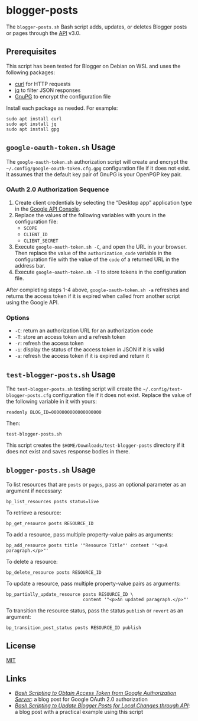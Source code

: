 # blogger-posts #

<!-- Bash script that adds, updates, or deletes Blogger post or page through
API -->

The `blogger-posts.sh` Bash script adds, updates, or deletes Blogger posts or
pages through the [API](https://developers.google.com/blogger) v3.0.

## Prerequisites ##

This script has been tested for Blogger on Debian on WSL and uses the following
packages:

  * [curl](https://curl.se/) for HTTP requests
  * [jq](https://stedolan.github.io/jq/) to filter JSON responses
  * [GnuPG](https://gnupg.org/index.html) to encrypt the configuration file

Install each package as needed.  For example:

``` shell
sudo apt install curl
sudo apt install jq
sudo apt install gpg
```

## `google-oauth-token.sh` Usage ##

The `google-oauth-token.sh` authorization script will create and encrypt the
`~/.config/google-oauth-token.cfg.gpg` configuration file if it does not exist.
It assumes that the default key pair of GnuPG is your OpenPGP key pair.

### OAuth 2.0 Authorization Sequence ###

 1. Create client credentials by selecting the “Desktop app” application type
    in the [Google API Console](https://console.developers.google.com/).
 2. Replace the values of the following variables with yours in the
    configuration file:
    * `SCOPE`
    * `CLIENT_ID`
    * `CLIENT_SECRET`
 3. Execute `google-oauth-token.sh -C`, and open the URL in your browser.  Then
    replace the value of the `authorization_code` variable in the configuration
    file with the value of the `code` of a returned URL in the address bar.
 4. Execute `google-oauth-token.sh -T` to store tokens in the configuration
    file.

After completing steps 1-4 above, `google-oauth-token.sh -a` refreshes and
returns the access token if it is expired when called from another script using
the Google API.

### Options ###

  * `-C`: return an authorization URL for an authorization code
  * `-T`: store an access token and a refresh token
  * `-r`: refresh the access token
  * `-i`: display the status of the access token in JSON if it is valid
  * `-a`: refresh the access token if it is expired and return it

## `test-blogger-posts.sh` Usage ##

The `test-blogger-posts.sh` testing script will create the
`~/.config/test-blogger-posts.cfg` configuration file if it does not exist.
Replace the value of the following variable in it with yours:

``` shell
readonly BLOG_ID=0000000000000000000
```

Then:

``` shell
test-blogger-posts.sh
```

This script creates the `$HOME/Downloads/test-blogger-posts` directory if it
does not exist and saves response bodies in there.

## `blogger-posts.sh` Usage ##

To list resources that are `posts` or `pages`, pass an optional parameter as an
argument if necessary:

``` shell
bp_list_resources posts status=live
```

To retrieve a resource:

``` shell
bp_get_resource posts RESOURCE_ID
```

To add a resource, pass multiple property-value pairs as arguments:

``` shell
bp_add_resource posts title '"Resource Title"' content '"<p>A paragraph.</p>"'
```

To delete a resource:

``` shell
bp_delete_resource posts RESOURCE_ID
```

To update a resource, pass multiple property-value pairs as arguments:

``` shell
bp_partially_update_resource posts RESOURCE_ID \
                             content '"<p>An updated paragraph.</p>"'
```

To transition the resource status, pass the status `publish` or
`revert` as an argument:

``` shell
bp_transition_post_status posts RESOURCE_ID publish
```

## License ##

[MIT](LICENSE.md)

## Links ##

  * [*Bash Scripting to Obtain Access Token from Google Authorization
    Server*](https://carmine560.blogspot.com/2021/04/bash-scripting-to-obtain-access-token.html):
    a blog post for Google OAuth 2.0 authorization
  * [*Bash Scripting to Update Blogger Posts for Local Changes through
    API*](https://carmine560.blogspot.com/2021/04/bash-scripting-to-update-posts-through.html):
    a blog post with a practical example using this script
